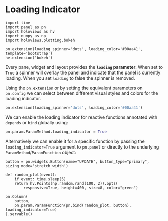 # Loading Indicator

```{pyodide}
import time
import panel as pn
import holoviews as hv
import numpy as np
import holoviews.plotting.bokeh

pn.extension(loading_spinner='dots', loading_color='#00aa41', template='bootstrap')
hv.extension('bokeh')
```

Every pane, widget and layout provides the **`loading` parameter**. When set to `True` a spinner will overlay the panel and indicate that the panel is currently loading. When you set `loading` to false the spinner is removed.

Using the `pn.extension` or by setting the equivalent parameters on `pn.config` we can select between different visual styles and colors for the loading indicator.

```python
pn.extension(loading_spinner='dots', loading_color='#00aa41')
```

We can enable the loading indicator for reactive functions annotated with `depends` or `bind` globally using:

```python
pn.param.ParamMethod.loading_indicator = True
```

Alternatively we can enable it for a specific function by passing the `loading_indicator=True` argument to `pn.panel` or directly to the underlying  `ParamMethod`/`ParamFunction` object:

```{pyodide}
button = pn.widgets.Button(name="UPDATE", button_type="primary", sizing_mode='stretch_width')

def random_plot(event):
    if event: time.sleep(5)
    return hv.Points(np.random.rand(100, 2)).opts(
        responsive=True, height=400, size=8, color="green")

pn.Column(
    button,
	pn.param.ParamFunction(pn.bind(random_plot, button), loading_indicator=True)
).servable()
```
